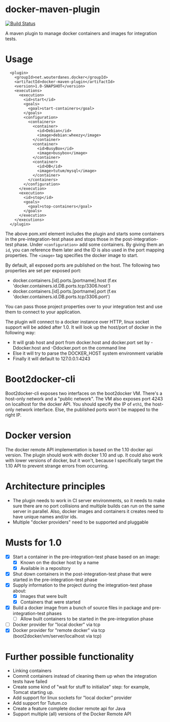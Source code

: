 docker-maven-plugin
===================

[![Build Status](https://travis-ci.org/wouterd/docker-maven-plugin.svg?branch=master)](https://travis-ci.org/wouterd/docker-maven-plugin)

A maven plugin to manage docker containers and images for integration tests.

# Usage

      <plugin>
        <groupId>net.wouterdanes.docker</groupId>
        <artifactId>docker-maven-plugin</artifactId>
        <version>1.0-SNAPSHOT</version>
        <executions>
          <execution>
            <id>start</id>
            <goals>
              <goal>start-containers</goal>
            </goals>
            <configuration>
              <containers>
                <container>
                  <id>Debian</id>
                  <image>debian:wheezy</image>
                </container>
                <container>
                  <id>BusyBox</id>
                  <image>busybox</image>
                </container>
                <container>
                  <id>DB</id>
                  <image>tutum/mysql</image>
                </container>
              </containers>
            </configuration>
          </execution>
          <execution>
            <id>stop</id>
            <goals>
              <goal>stop-containers</goal>
            </goals>
          </execution>
        </executions>
      </plugin>

The above pom.xml element includes the plugin and starts some containers in the pre-integration-test phase and stops
those in the post-integration-test phase. Under `<configuration>` add some containers. By giving them an `id`, you can
reference them later and the ID is also used in the port mapping properties. The `<image>` tag specifies the docker image
to start.

By default, all exposed ports are published on the host. The following two properties are set per exposed port:
- docker.containers.[id].ports.[portname].host (f.ex 'docker.containers.id.DB.ports.tcp/3306.host')
- docker.containers.[id].ports.[portname].port (f.ex 'docker.containers.id.DB.ports.tcp/3306.port')

You can pass those project properties over to your integration test and use them to connect to your application.

The plugin will connect to a docker instance over HTTP, linux socket support will be added after 1.0. It will look up the host/port of docker in the following way:
- It will grab host and port from docker.host and docker.port set by -Ddocker.host and -Ddocker.port on the command line
- Else it will try to parse the DOCKER_HOST system environment variable
- Finally it will default to 127.0.0.1:4243

# Boot2docker-cli
Boot2docker-cli exposes two interfaces on the boot2docker VM. There's a host-only network and a "public network". The VM
also exposes port 4243 on localhost for the docker API. You should specify the IP of `eth1`, the host-only network
interface. Else, the published ports won't be mapped to the right IP.

# Docker version
The docker remote API implementation is based on the 1.10 docker api version. The plugin should work with docker 1.10 and
up. It could also work with lower versions of docker, but it won't, because I specifically target the 1.10 API to prevent
strange errors from occurring.

# Architecture principles
* The plugin needs to work in CI server environments, so it needs to make sure there are no port collisions and multiple builds can run on the same server in parallel. Also, docker images and containers it creates need to have unique names and/or ids.
* Multiple "docker providers" need to be supported and pluggable

# Musts for 1.0

- [x] Start a container in the pre-integration-test phase based on an image:
  - [x] Known on the docker host by a name
  - [x] Available in a repository
- [x] Shut down containers in the post-integration-test phase that were started in the pre-integration-test phase
- [x] Supply information to the project during the integration-test phase about:
  - [x] Images that were built
  - [x] Containers that were started
- [x] Build a docker image from a bunch of source files in package and pre-integration-test phases
  - [ ] Allow built containers to be started in the pre-integration phase
- [ ] Docker provider for "local docker" via tcp
- [x] Docker provider for "remote docker" via tcp (boot2docker/vm/server/localhost via tcp)

# Further possible functionality
* Linking containers
* Commit containers instead of cleaning them up when the integration tests have failed
* Create some kind of "wait for stuff to initialize" step: for example, Tomcat starting up.
* Add support for linux sockets for "local docker" provider
* Add support for Tutum.co
* Create a feature complete docker remote api for Java
* Support multiple (all) versions of the Docker Remote API
